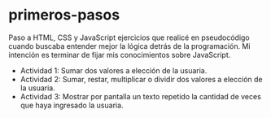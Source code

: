 # primeros-pasos
Paso a HTML, CSS y JavaScript ejercicios que realicé en pseudocódigo cuando buscaba entender mejor la lógica detrás de la programación. Mi intención es terminar de fijar mis conocimientos sobre JavaScript.
- Actividad 1: Sumar dos valores a elección de la usuaria.
- Actividad 2: Sumar, restar, multiplicar o dividir dos valores a elección de la usuaria.
- Actividad 3: Mostrar por pantalla un texto repetido la cantidad de veces que haya ingresado la usuaria.
